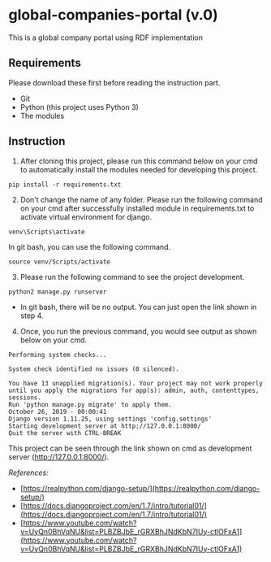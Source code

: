 # global-companies-portal (v.0)
This is a global company portal using RDF implementation

## Requirements
Please download these first before reading the instruction part.
- Git
- Python (this project uses Python 3)
- The modules 

## Instruction
1. After cloning this project, please run this command below on your cmd to automatically install the modules needed for developing this project.
```
pip install -r requirements.txt
```
2. Don't change the name of any folder. Please run the following command on your cmd after successfully installed module in requirements.txt to activate virtual environment for django.
```
venv\Scripts\activate
```
In git bash, you can use the following command.
```
source venv/Scripts/activate
```

3. Please run the following command to see the project development.
```
python2 manage.py runserver
```
* In git bash, there will be no output. You can just open the link shown in step 4.

4. Once, you run the previous command, you would see output as shown below on your cmd.
```
Performing system checks...

System check identified no issues (0 silenced).

You have 13 unapplied migration(s). Your project may not work properly until you apply the migrations for app(s): admin, auth, contenttypes, sessions.
Run 'python manage.py migrate' to apply them.
October 26, 2019 - 00:00:41
Django version 1.11.25, using settings 'config.settings'
Starting development server at http://127.0.0.1:8000/
Quit the server with CTRL-BREAK
```
This project can be seen through the link shown on cmd as development server (http://127.0.0.1:8000/).

*References:* 

- [https://realpython.com/django-setup/](https://realpython.com/django-setup/)
- [https://docs.djangoproject.com/en/1.7/intro/tutorial01/](https://docs.djangoproject.com/en/1.7/intro/tutorial01/)
- [https://www.youtube.com/watch?v=UyQn0BhVqNU&list=PLBZBJbE_rGRXBhJNdKbN7IUy-ctlOFxA1](https://www.youtube.com/watch?v=UyQn0BhVqNU&list=PLBZBJbE_rGRXBhJNdKbN7IUy-ctlOFxA1)
